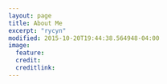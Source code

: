 ```yaml
---
layout: page
title: About Me
excerpt: "rycyn"
modified: 2015-10-20T19:44:38.564948-04:00
image:
  feature:
  credit:
  creditlink:
---
```

